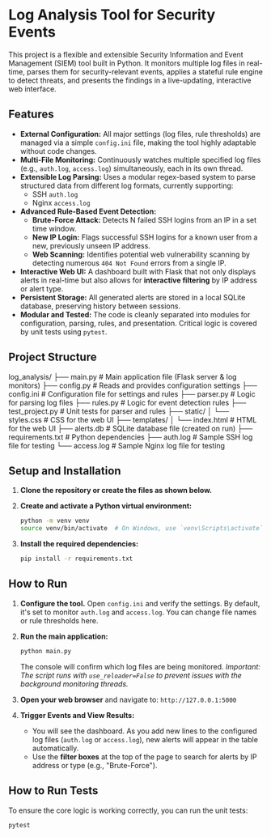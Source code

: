 # Log Analysis Tool for Security Events

This project is a flexible and extensible Security Information and Event Management (SIEM) tool built in Python. It monitors multiple log files in real-time, parses them for security-relevant events, applies a stateful rule engine to detect threats, and presents the findings in a live-updating, interactive web interface.

## Features

-   **External Configuration:** All major settings (log files, rule thresholds) are managed via a simple `config.ini` file, making the tool highly adaptable without code changes.
-   **Multi-File Monitoring:** Continuously watches multiple specified log files (e.g., `auth.log`, `access.log`) simultaneously, each in its own thread.
-   **Extensible Log Parsing:** Uses a modular regex-based system to parse structured data from different log formats, currently supporting:
    -   SSH `auth.log`
    -   Nginx `access.log`
-   **Advanced Rule-Based Event Detection:**
    -   **Brute-Force Attack:** Detects N failed SSH logins from an IP in a set time window.
    -   **New IP Login:** Flags successful SSH logins for a known user from a new, previously unseen IP address.
    -   **Web Scanning:** Identifies potential web vulnerability scanning by detecting numerous `404 Not Found` errors from a single IP.
-   **Interactive Web UI:** A dashboard built with Flask that not only displays alerts in real-time but also allows for **interactive filtering** by IP address or alert type.
-   **Persistent Storage:** All generated alerts are stored in a local SQLite database, preserving history between sessions.
-   **Modular and Tested:** The code is cleanly separated into modules for configuration, parsing, rules, and presentation. Critical logic is covered by unit tests using `pytest`.

## Project Structure
log_analysis/
├── main.py # Main application file (Flask server & log monitors)
├── config.py # Reads and provides configuration settings
├── config.ini # Configuration file for settings and rules
├── parser.py # Logic for parsing log files
├── rules.py # Logic for event detection rules
├── test_project.py # Unit tests for parser and rules
├── static/
│ └── styles.css # CSS for the web UI
├── templates/
│ └── index.html # HTML for the web UI
├── alerts.db # SQLite database file (created on run)
├── requirements.txt # Python dependencies
├── auth.log # Sample SSH log file for testing
└── access.log # Sample Nginx log file for testing

## Setup and Installation

1.  **Clone the repository or create the files as shown below.**

2.  **Create and activate a Python virtual environment:**
    ```bash
    python -m venv venv
    source venv/bin/activate  # On Windows, use `venv\Scripts\activate`
    ```

3.  **Install the required dependencies:**
    ```bash
    pip install -r requirements.txt
    ```

## How to Run

1.  **Configure the tool.** Open `config.ini` and verify the settings. By default, it's set to monitor `auth.log` and `access.log`. You can change file names or rule thresholds here.

2.  **Run the main application:**
    ```bash
    python main.py
    ```
    The console will confirm which log files are being monitored.
    *Important: The script runs with `use_reloader=False` to prevent issues with the background monitoring threads.*

3.  **Open your web browser** and navigate to: `http://127.0.0.1:5000`

4.  **Trigger Events and View Results:**
    -   You will see the dashboard. As you add new lines to the configured log files (`auth.log` or `access.log`), new alerts will appear in the table automatically.
    -   Use the **filter boxes** at the top of the page to search for alerts by IP address or type (e.g., "Brute-Force").

## How to Run Tests

To ensure the core logic is working correctly, you can run the unit tests:

```bash
pytest
```